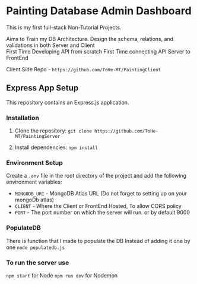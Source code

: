 # Painting Database Admin Dashboard
This is my first full-stack Non-Tutorial Projects. 

Aims to Train my DB Architecture. Design the schema, relations, and validations in both Server and Client  
First Time Developing API from scratch
First Time connecting API Server to FrontEnd 

Client Side Repo - `https://github.com/ToHe-MT/PaintingClient`

## Express App Setup

This repository contains an Express.js application.

### Installation

1. Clone the repository: `git clone https://github.com/ToHe-MT/PaintingServer`


2. Install dependencies: `npm install`


### Environment Setup

Create a `.env` file in the root directory of the project and add the following environment variables:

- `MONGODB_URI` - MongoDB Atlas URL (Do not forget to setting up on your mongoDb atlas)
- `CLIENT` - Where the Client or FrontEnd Hosted, To allow CORS policy
- `PORT` - The port number on which the server will run. or by default 9000

### PopulateDB

There is function that I made to populate the DB Instead of adding it one by one
`node populatedb.js`

### To run the server use 

`npm start` for Node
`npm run dev` for Nodemon

